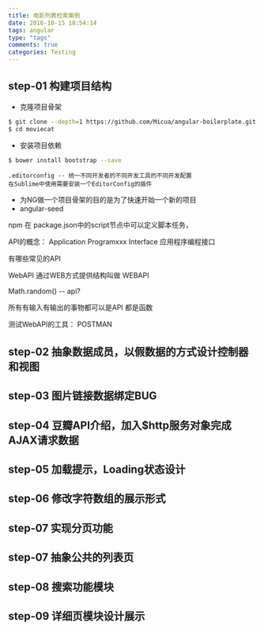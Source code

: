 ```yaml
---
title: 电影列表检索案例
date: 2016-10-15 18:54:14
tags: angular
type: "tags"
comments: true
categories: Testing
---
```



## step-01 构建项目结构

- 克隆项目骨架

```bash
$ git clone --depth=1 https://github.com/Micua/angular-boilerplate.git moviecat
$ cd moviecat
```

- 安装项目依赖

```bash
$ bower install bootstrap --save
```

```
.editorconfig -- 统一不同开发者的不同开发工具的不同开发配置
在Sublime中使用需要安装一个EditorConfig的插件
```

- 为NG做一个项目骨架的目的是为了快速开始一个新的项目
- angular-seed

npm 在 package.json中的script节点中可以定义脚本任务，

<!--more-->
API的概念：
Application Programxxx Interface
应用程序编程接口

有哪些常见的API

WebAPI 通过WEB方式提供结构叫做 WEBAPI

Math.random() -- api?

所有有输入有输出的事物都可以是API
都是函数

测试WebAPI的工具： POSTMAN


## step-02 抽象数据成员，以假数据的方式设计控制器和视图


## step-03 图片链接数据绑定BUG


## step-04 豆瓣API介绍，加入$http服务对象完成AJAX请求数据


## step-05 加载提示，Loading状态设计


## step-06 修改字符数组的展示形式


## step-07 实现分页功能


## step-07 抽象公共的列表页


## step-08 搜索功能模块


## step-09 详细页模块设计展示

